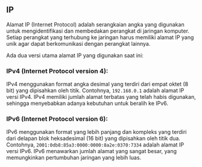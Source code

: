## IP

Alamat IP (Internet Protocol) adalah serangkaian angka yang digunakan untuk mengidentifikasi dan membedakan perangkat di jaringan komputer. Setiap perangkat yang terhubung ke jaringan harus memiliki alamat IP yang unik agar dapat berkomunikasi dengan perangkat lainnya.

Ada dua versi utama alamat IP yang digunakan saat ini:

### IPv4 (Internet Protocol version 4):
IPv4 menggunakan format angka desimal yang terdiri dari empat oktet (8 bit) yang dipisahkan oleh titik. Contohnya, `192.168.0.1` adalah alamat IP versi IPv4. IPv4 memiliki jumlah alamat terbatas yang telah habis digunakan, sehingga menyebabkan adanya kebutuhan untuk beralih ke IPv6.

### IPv6 (Internet Protocol version 6):
IPv6 menggunakan format yang lebih panjang dan kompleks yang terdiri dari delapan blok heksadesimal (16 bit) yang dipisahkan oleh titik dua. Contohnya, `2001:0db8:85a3:0000:0000:8a2e:0370:7334` adalah alamat IP versi IPv6. IPv6 menawarkan jumlah alamat yang sangat besar, yang memungkinkan pertumbuhan jaringan yang lebih luas.

